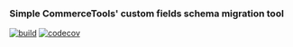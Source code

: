 ### Simple CommerceTools' custom fields schema migration tool

[![build](https://img.shields.io/github/actions/workflow/status/wlad031/commerce-tools-schema-migration/run-tests.yaml?label=CI&logo=GitHub&style=flat-square)](https://github.com/wlad031/commerce-tools-schema-migration/actions)
[![codecov](https://img.shields.io/codecov/c/github/wlad031/commerce-tools-schema-migration?label=cov&logo=Codecov&style=flat-square)](https://codecov.io/gh/wlad031/commerce-tools-schema-migration)

